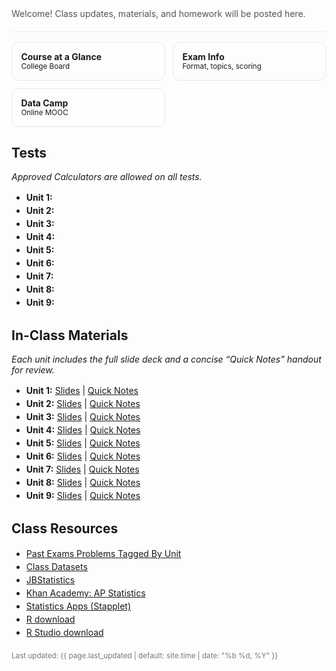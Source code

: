 <!-- Hero -->
<section style="padding:1.25rem 0;border-bottom:1px solid #eee">
  <p style="margin:.25rem 0 0;color:#555">
    Welcome! Class updates, materials, and homework will be posted here.
  </p>
  <!-- Optional: keep your Schoology/GC join code hidden -->
  <!-- Join code: VPZG-6XVG-9T8JS -->
</section>

<!-- Quick links as “cards” -->
<section style="display:grid;grid-template-columns:repeat(auto-fit,minmax(220px,1fr));gap:.75rem;margin:1rem 0">
  <a class="card" href="https://apcentral.collegeboard.org/media/pdf/ap-statistics-course-at-a-glance.pdf" style="text-decoration:none;border:1px solid #e6e6e6;border-radius:12px;padding:.9rem">
    <strong>Course at a Glance</strong><br><small>College Board</small>
  </a>
  <a class="card" href="https://apcentral.collegeboard.org/courses/ap-statistics/exam" style="text-decoration:none;border:1px solid #e6e6e6;border-radius:12px;padding:.9rem">
    <strong>Exam Info</strong><br><small>Format, topics, scoring</small>
  </a>
  <a class="card" href="https://www.datacamp.com" style="text-decoration:none;border:1px solid #e6e6e6;border-radius:12px;padding:.9rem">
    <strong>Data Camp</strong><br><small> Online MOOC </small>
  </a>
</section>


<!-- Assessments -->
<h2 id="tests">Tests</h2>
<p><em>Approved Calculators are allowed on all tests.</em></p>
<ul>
  <li><strong>Unit 1:</strong> </li>
  <li><strong>Unit 2:</strong> </li>
  <li><strong>Unit 3:</strong> </li>
  <li><strong>Unit 4:</strong> </li>
  <li><strong>Unit 5:</strong> </li>
  <li><strong>Unit 6:</strong> </li>
  <li><strong>Unit 7:</strong> </li>
  <li><strong>Unit 8:</strong> </li>
  <li><strong>Unit 9:</strong> </li>
</ul>


<!-- Materials -->
<h2 id="materials">In-Class Materials</h2>
<p><em>Each unit includes the full slide deck and a concise “Quick Notes” handout for review.</em></p>

<ul>
  <li><strong>Unit 1:</strong> 
    <a href="https://merrickmath.github.io/MerrickMath.github.io-APSTAT/materials/Unit1.pdf">Slides</a> | 
    <a href="https://merrickmath.github.io/MerrickMath.github.io-APSTAT/materials/Unit1QuickNotes.pdf">Quick Notes</a>
  </li>
  <li><strong>Unit 2:</strong> 
    <a href="https://merrickmath.github.io/MerrickMath.github.io-APSTAT/materials/Unit2.pdf">Slides</a> | 
    <a href="https://merrickmath.github.io/MerrickMath.github.io-APSTAT/materials/Unit2QuickNotes.pdf">Quick Notes</a>
  </li>
  <li><strong>Unit 3:</strong> 
    <a href="https://merrickmath.github.io/MerrickMath.github.io-APSTAT/materials/Unit3.pdf">Slides</a> | 
    <a href="https://merrickmath.github.io/MerrickMath.github.io-APSTAT/materials/Unit3QuickNotes.pdf">Quick Notes</a>
  </li>
  <li><strong>Unit 4:</strong> 
    <a href="https://merrickmath.github.io/MerrickMath.github.io-APSTAT/materials/Unit4.pdf">Slides</a> | 
    <a href="https://merrickmath.github.io/MerrickMath.github.io-APSTAT/materials/Unit4QuickNotes.pdf">Quick Notes</a>
  </li>
  <li><strong>Unit 5:</strong> 
    <a href="https://merrickmath.github.io/MerrickMath.github.io-APSTAT/materials/Unit5.pdf">Slides</a> | 
    <a href="https://merrickmath.github.io/MerrickMath.github.io-APSTAT/materials/Unit5QuickNotes.pdf">Quick Notes</a>
  </li>
  <li><strong>Unit 6:</strong> 
    <a href="https://merrickmath.github.io/MerrickMath.github.io-APSTAT/materials/Unit6.pdf">Slides</a> | 
    <a href="https://merrickmath.github.io/MerrickMath.github.io-APSTAT/materials/Unit6QuickNotes.pdf">Quick Notes</a>
  </li>
  <li><strong>Unit 7:</strong> 
    <a href="https://merrickmath.github.io/MerrickMath.github.io-APSTAT/materials/Unit7.pdf">Slides</a> | 
    <a href="https://merrickmath.github.io/MerrickMath.github.io-APSTAT/materials/Unit7QuickNotes.pdf">Quick Notes</a>
  </li>
  <li><strong>Unit 8:</strong> 
    <a href="https://merrickmath.github.io/MerrickMath.github.io-APSTAT/materials/Unit8.pdf">Slides</a> | 
    <a href="https://merrickmath.github.io/MerrickMath.github.io-APSTAT/materials/Unit8QuickNotes.pdf">Quick Notes</a>
  </li>
  <li><strong>Unit 9:</strong> 
    <a href="https://merrickmath.github.io/MerrickMath.github.io-APSTAT/materials/Unit9.pdf">Slides</a> | 
    <a href="https://merrickmath.github.io/MerrickMath.github.io-APSTAT/materials/Unit9QuickNotes.pdf">Quick Notes</a>
  </li>
</ul>



<!-- Resources -->
<h2 id="resources">Class Resources</h2>
<ul>
  <li><a href="https://merrickmath.github.io/MerrickMath.github.io-APSTAT/materials/PastExamsByUnit.html">Past Exams Problems Tagged By Unit</a></li>
  <li><a href="https://drive.google.com/drive/folders/1SAwh7_BTf8Mkrvddb032jgdsNS6mII9f?usp=sharing">Class Datasets</a></li>
  <li><a href="https://www.jbstatistics.com">JBStatistics</a></li>
  <li><a href="https://www.khanacademy.org/math/ap-statistics">Khan Academy: AP Statistics</a></li>
  <li><a href="https://www.stapplet.com">Statistics Apps (Stapplet)</a></li>
  <li><a href="https://www.r-project.org">R download</a></li>
  <li><a href="https://www.rstudio.com/products/rstudio/download/">R Studio download</a></li>
</ul>

<!-- Footer -->
<p style="color:#777;margin-top:1.25rem">
  <small>Last updated: {{ page.last_updated | default: site.time | date: "%b %d, %Y" }}</small>
</p>

<style>
  /* Light polish without touching your site-wide styles */
  h1,h2 { scroll-margin-top: 80px; }
  .card:hover { box-shadow: 0 4px 16px rgba(0,0,0,.06); border-color:#ddd; }
  ul { line-height: 1.5; }
</style>
